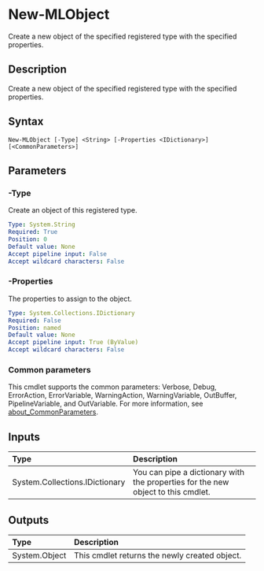 # New-MLObject

Create a new object of the specified registered type with the specified properties.

## Description

Create a new object of the specified registered type with the specified properties.

## Syntax

```
New-MLObject [-Type] <String> [-Properties <IDictionary>] [<CommonParameters>]
```

## Parameters

### -Type

Create an object of this registered type.

```yaml
Type: System.String
Required: True
Position: 0
Default value: None
Accept pipeline input: False
Accept wildcard characters: False
```

### -Properties

The properties to assign to the object.

```yaml
Type: System.Collections.IDictionary
Required: False
Position: named
Default value: None
Accept pipeline input: True (ByValue)
Accept wildcard characters: False
```

### Common parameters

This cmdlet supports the common parameters: Verbose, Debug, ErrorAction, ErrorVariable, WarningAction, WarningVariable, OutBuffer, PipelineVariable, and OutVariable. For more information, see [about_CommonParameters](https://go.microsoft.com/fwlink/?LinkID=113216).

## Inputs

| Type | Description |
|:---|:---|
| System.Collections.IDictionary | You can pipe a dictionary with the properties for the new object to this cmdlet. |

## Outputs

| Type | Description |
|:---|:---|
| System.Object | This cmdlet returns the newly created object. |


